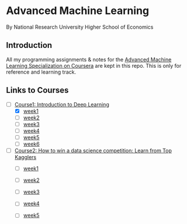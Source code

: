# Advanced Machine Learning 
By National Research University Higher School of Economics

## Introduction

All my programming assignments & notes for the [Advanced Machine Learning Specialization on Coursera](https://www.coursera.org/specializations/aml) are kept in this repo. This is only for reference and learning track.

## Links to Courses

- [ ] [Course1: Introduction to Deep Learning](https://github.com/zyunsg/Advanced-machine-learning/tree/master/course1)
  - [x] [week1](https://github.com/zyunsg/Advanced-machine-learning/tree/master/course1/week1)
  - [ ] [week2](https://github.com/zyunsg/Advanced-machine-learning/tree/master/course1/week2)
  - [ ] [week3](https://github.com/zyunsg/Advanced-machine-learning/tree/master/course1/week3)
  - [ ] [week4](https://github.com/zyunsg/Advanced-machine-learning/tree/master/course1/week4)
  - [ ] [week5](https://github.com/zyunsg/Advanced-machine-learning/tree/master/course1/week5)
  - [ ] [week6](https://github.com/zyunsg/Advanced-machine-learning/tree/master/course1/week6)
- [ ] [Course2: How to win a data science competition: Learn from Top Kagglers](https://github.com/zyunsg/Advanced-machine-learning/tree/master/course2)
  - [ ] [week1](https://github.com/zyunsg/Advanced-machine-learning/tree/master/course2/week1)
  - [ ] [week2](https://github.com/zyunsg/Advanced-machine-learning/tree/master/course2/week2)
  - [ ] [week3](https://github.com/zyunsg/Advanced-machine-learning/tree/master/course2/week3)
  - [ ] [week4](https://github.com/zyunsg/Advanced-machine-learning/tree/master/course2/week4)
  - [ ] [week5](https://github.com/zyunsg/Advanced-machine-learning/tree/master/course2/week5)

  
